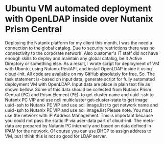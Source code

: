 # Ubuntu VM automated deployment with OpenLDAP inside over Nutanix Prism Central

Deploying the Nutanix platform for my client this month, I was the need a connection to the global catalog. Due to security restrictions there was no connectivity to the corporate network. Also customer's IT staff did not have enough skills to deploy and maintain any global catalog, be it Active Directory or something else.
As a result, I wrote script for deployment of VM with Ubuntu, using Nutanix RestAPI, and install OpenLDAP inside it using cloud-Init. All code are available on my GitHub absolutely for free.
So. The task statement is - based on input data, generate script for fully automated deployment VM with OpenLDAP.
Input data are place in plain text file as shown bellow. Some of this data should be collected from Nutanix Prism Central (PC) and Prism Element (PE):
to get cluster name and uuid - ssh to Nutanix PC VIP and use
ncli multicluster get-cluster-state
to get image uuid - ssh to Nutanix PE VIP and use
acli image.list
to get network name and uuid - ssh to Nutanix PE VIP and use
acli image.list
Please note. You must use the network with IP Address Management. This is important because you could not pass the static IP via user-data part of cloud-init. The meta-data are prepared by Nutanix PC internally and based on data defined in IPAM for the network. Of course you can use DHCP to assign address to VM, but I think this is not so good for LDAP server.

